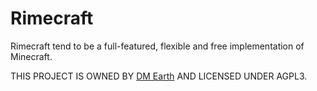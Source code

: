 # Rimecraft

Rimecraft tend to be a full-featured, flexible and free implementation of Minecraft.

THIS PROJECT IS OWNED BY [DM Earth](github.com/dm-earth) AND LICENSED UNDER AGPL3.
